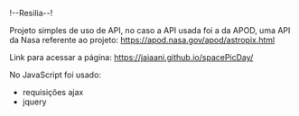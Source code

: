 !--Resilia--!

Projeto simples de uso de API, no caso a API usada foi a da APOD, uma API da Nasa referente ao projeto: https://apod.nasa.gov/apod/astropix.html

Link para acessar a página: https://jaiaani.github.io/spacePicDay/

<p>No JavaScript foi usado:<p>
<ul>
  <li>requisições ajax </li>
  <li>jquery </li>
</ul>
